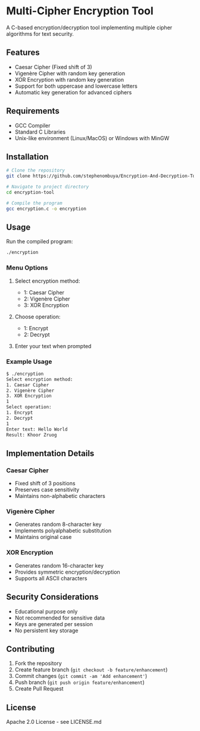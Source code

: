 # Multi-Cipher Encryption Tool

A C-based encryption/decryption tool implementing multiple cipher algorithms for text security.

## Features

- Caesar Cipher (Fixed shift of 3)
- Vigenère Cipher with random key generation
- XOR Encryption with random key generation
- Support for both uppercase and lowercase letters
- Automatic key generation for advanced ciphers

## Requirements

- GCC Compiler
- Standard C Libraries
- Unix-like environment (Linux/MacOS) or Windows with MinGW

## Installation

```bash
# Clone the repository
git clone https://github.com/stephenombuya/Encryption-And-Decryption-Tool

# Navigate to project directory
cd encryption-tool

# Compile the program
gcc encryption.c -o encryption
```

## Usage

Run the compiled program:
```bash
./encryption
```

### Menu Options

1. Select encryption method:
   - 1: Caesar Cipher
   - 2: Vigenère Cipher
   - 3: XOR Encryption

2. Choose operation:
   - 1: Encrypt
   - 2: Decrypt

3. Enter your text when prompted

### Example Usage

```bash
$ ./encryption
Select encryption method:
1. Caesar Cipher
2. Vigenère Cipher
3. XOR Encryption
1
Select operation:
1. Encrypt
2. Decrypt
1
Enter text: Hello World
Result: Khoor Zruog
```

## Implementation Details

### Caesar Cipher
- Fixed shift of 3 positions
- Preserves case sensitivity
- Maintains non-alphabetic characters

### Vigenère Cipher
- Generates random 8-character key
- Implements polyalphabetic substitution
- Maintains original case

### XOR Encryption
- Generates random 16-character key
- Provides symmetric encryption/decryption
- Supports all ASCII characters

## Security Considerations

- Educational purpose only
- Not recommended for sensitive data
- Keys are generated per session
- No persistent key storage

## Contributing

1. Fork the repository
2. Create feature branch (`git checkout -b feature/enhancement`)
3. Commit changes (`git commit -am 'Add enhancement'`)
4. Push branch (`git push origin feature/enhancement`)
5. Create Pull Request

## License

Apache 2.0 License - see LICENSE.md
